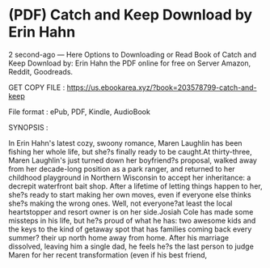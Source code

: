 # (PDF) Catch and Keep Download by Erin Hahn

2 second-ago — Here Options to Downloading or Read Book of Catch and Keep Download by: Erin Hahn the PDF online for free on Server Amazon, Reddit, Goodreads.

GET COPY FILE : https://us.ebookarea.xyz/?book=203578799-catch-and-keep

File format : ePub, PDF, Kindle, AudioBook

SYNOPSIS :

In Erin Hahn's latest cozy, swoony romance, Maren Laughlin has been fishing her whole life, but she?s finally ready to be caught.At thirty-three, Maren Laughlin's just turned down her boyfriend?s proposal, walked away from her decade-long position as a park ranger, and returned to her childhood playground in Northern Wisconsin to accept her inheritance: a decrepit waterfront bait shop. After a lifetime of letting things happen to her, she?s ready to start making her own moves, even if everyone else thinks she?s making the wrong ones. Well, not everyone?at least the local heartstopper and resort owner is on her side.Josiah Cole has made some missteps in his life, but he?s proud of what he has: two awesome kids and the keys to the kind of getaway spot that has families coming back every summer? their up north home away from home. After his marriage dissolved, leaving him a single dad, he feels he?s the last person to judge Maren for her recent transformation (even if his best friend,
